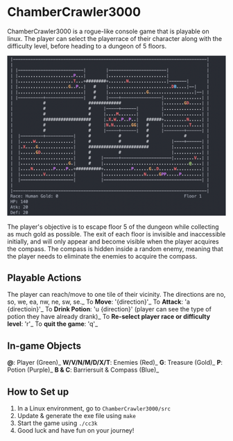 # ChamberCrawler3000

ChamberCrawler3000 is a rogue-like console game that is playable on linux. The player can select the playerrace of their character along with the difficulty level, before heading to a dungeon of 5 floors. 

<img src="https://github.com/abc1203/ChamberCrawler3000/blob/main/img/cc3k_demo.png">

The player's objective is to escape floor 5 of the dungeon while collecting as much gold as possible. The exit of each floor is invisible and inaccessible initially, and will only appear and become visible when the player acquires the compass. The compass is hidden inside a random enemy, meaning that the player needs to eliminate the enemies to acquire the compass.

## Playable Actions
The player can reach/move to one tile of their vicinity. The directions are no, so, we, ea, nw, ne, sw, se._
To **Move**:           '{direction}'_
To **Attack**:         'a {directioin}'_
To **Drink Potion**:   'u {direction}' (player can see the type of potion they have already drank)_
To **Re-select player race or difficulty level**: 'r'_
To **quit the game**:  'q'_

## In-game Objects
**@**: Player (Green)_
**W/V/N/M/D/X/T**: Enemies (Red)_
**G**: Treasure (Gold)_
**P**: Potion (Purple)_
**B & C**: Barriersuit & Compass (Blue)_

## How to Set up
1. In a Linux environment, go to ```ChamberCrawler3000/src```
2. Update & generate the exe file using ```make```
3. Start the game using ```./cc3k```
4. Good luck and have fun on your journey!
